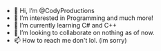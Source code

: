- 👋 Hi, I’m @CodyProductions
- 👀 I’m interested in Programming and much more!
- 🌱 I’m currently learning C# and C++
- 💞️ I’m looking to collaborate on nothing as of now.
- 📫 How to reach me don't lol. (im sorry)

<!---
CodyProductions/CodyProductions is a ✨ special ✨ repository because its `README.md` (this file) appears on your GitHub profile.
You can click the Preview link to take a look at your changes.
--->
